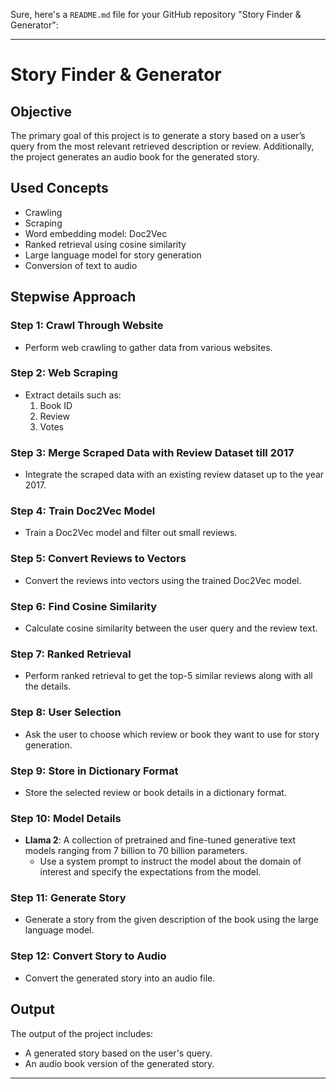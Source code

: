 Sure, here's a `README.md` file for your GitHub repository "Story Finder & Generator":

---

# Story Finder & Generator

## Objective

The primary goal of this project is to generate a story based on a user’s query from the most relevant retrieved description or review. Additionally, the project generates an audio book for the generated story.

## Used Concepts

- Crawling
- Scraping
- Word embedding model: Doc2Vec
- Ranked retrieval using cosine similarity
- Large language model for story generation
- Conversion of text to audio

## Stepwise Approach

### Step 1: Crawl Through Website
- Perform web crawling to gather data from various websites.

### Step 2: Web Scraping
- Extract details such as:
  1. Book ID
  2. Review
  3. Votes

### Step 3: Merge Scraped Data with Review Dataset till 2017
- Integrate the scraped data with an existing review dataset up to the year 2017.

### Step 4: Train Doc2Vec Model
- Train a Doc2Vec model and filter out small reviews.

### Step 5: Convert Reviews to Vectors
- Convert the reviews into vectors using the trained Doc2Vec model.

### Step 6: Find Cosine Similarity
- Calculate cosine similarity between the user query and the review text.

### Step 7: Ranked Retrieval
- Perform ranked retrieval to get the top-5 similar reviews along with all the details.

### Step 8: User Selection
- Ask the user to choose which review or book they want to use for story generation.

### Step 9: Store in Dictionary Format
- Store the selected review or book details in a dictionary format.

### Step 10: Model Details
- **Llama 2**: A collection of pretrained and fine-tuned generative text models ranging from 7 billion to 70 billion parameters.
  - Use a system prompt to instruct the model about the domain of interest and specify the expectations from the model.

### Step 11: Generate Story
- Generate a story from the given description of the book using the large language model.

### Step 12: Convert Story to Audio
- Convert the generated story into an audio file.

## Output

The output of the project includes:
- A generated story based on the user's query.
- An audio book version of the generated story.

---


